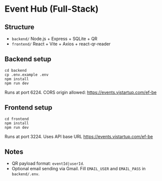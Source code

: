 # Event Hub (Full-Stack)

## Structure
- `backend/` Node.js + Express + SQLite + QR
- `frontend/` React + Vite + Axios + react-qr-reader

## Backend setup
```
cd backend
cp .env.example .env
npm install
npm run dev
```
Runs at port 6224. CORS origin allowed: https://events.vjstartup.com/ef-be

## Frontend setup
```
cd frontend
npm install
npm run dev
```
Runs at port 3224. Uses API base URL https://events.vjstartup.com/ef-be

## Notes
- QR payload format: `eventId|userId`.
- Optional email sending via Gmail. Fill `EMAIL_USER` and `EMAIL_PASS` in `backend/.env`.
